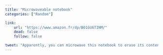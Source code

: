 ```yaml
---
title: "Microwaveable notebook"
categories: ["Random"]

link:
    url: "https://www.amazon.fr/dp/B01GU6TINM/"
    dead: false
    follow: false

tweet: "Apparently, you can microwave this notebook to erase its contents?!"
---
```

